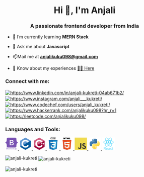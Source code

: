 <h1 align="center">Hi 👋, I'm Anjali</h1>
<h3 align="center">A passionate frontend developer from India</h3>



- 🌱 I’m currently learning **MERN Stack**

- 💬 Ask me about **Javascript**

- 📫Mail me at **anjalikuku098@gmail.com**

- 📄 Know about my experiences [👩‍💻 Here](https://drive.google.com/file/d/1J0ny7XZtpwV3faPF7sc2VM6L9wky9fOt/view?usp=sharing)

<h3 align="left">Connect with me:</h3>
<p align="left">
<a href="https://linkedin.com/in/https://www.linkedin.com/in/anjali-kukreti-04ab671b2/" target="blank"><img align="center" src="https://raw.githubusercontent.com/rahuldkjain/github-profile-readme-generator/master/src/images/icons/Social/linked-in-alt.svg" alt="https://www.linkedin.com/in/anjali-kukreti-04ab671b2/" height="30" width="40" /></a>
<a href="https://instagram.com/https://www.instagram.com/anjali___kukreti/" target="blank"><img align="center" src="https://raw.githubusercontent.com/rahuldkjain/github-profile-readme-generator/master/src/images/icons/Social/instagram.svg" alt="https://www.instagram.com/anjali___kukreti/" height="30" width="40" /></a>
<a href="https://www.codechef.com/users/https://www.codechef.com/users/anjali_kukreti/" target="blank"><img align="center" src="https://cdn.jsdelivr.net/npm/simple-icons@3.1.0/icons/codechef.svg" alt="https://www.codechef.com/users/anjali_kukreti/" height="30" width="40" /></a>
<a href="https://www.hackerrank.com/https://www.hackerrank.com/anjalikuku098?hr_r=1" target="blank"><img align="center" src="https://raw.githubusercontent.com/rahuldkjain/github-profile-readme-generator/master/src/images/icons/Social/hackerrank.svg" alt="https://www.hackerrank.com/anjalikuku098?hr_r=1" height="30" width="40" /></a>
<a href="https://www.leetcode.com/https://leetcode.com/anjalikuku098/" target="blank"><img align="center" src="https://raw.githubusercontent.com/rahuldkjain/github-profile-readme-generator/master/src/images/icons/Social/leet-code.svg" alt="https://leetcode.com/anjalikuku098/" height="30" width="40" /></a>
</p>

<h3 align="left">Languages and Tools:</h3>
<p align="left"> <a href="https://getbootstrap.com" target="_blank" rel="noreferrer"> <img src="https://raw.githubusercontent.com/devicons/devicon/master/icons/bootstrap/bootstrap-plain-wordmark.svg" alt="bootstrap" width="40" height="40"/> </a> <a href="https://www.cprogramming.com/" target="_blank" rel="noreferrer"> <img src="https://raw.githubusercontent.com/devicons/devicon/master/icons/c/c-original.svg" alt="c" width="40" height="40"/> </a> <a href="https://www.w3schools.com/cpp/" target="_blank" rel="noreferrer"> <img src="https://raw.githubusercontent.com/devicons/devicon/master/icons/cplusplus/cplusplus-original.svg" alt="cplusplus" width="40" height="40"/> </a> <a href="https://www.w3schools.com/css/" target="_blank" rel="noreferrer"> <img src="https://raw.githubusercontent.com/devicons/devicon/master/icons/css3/css3-original-wordmark.svg" alt="css3" width="40" height="40"/> </a> <a href="https://www.w3.org/html/" target="_blank" rel="noreferrer"> <img src="https://raw.githubusercontent.com/devicons/devicon/master/icons/html5/html5-original-wordmark.svg" alt="html5" width="40" height="40"/> </a> <a href="https://developer.mozilla.org/en-US/docs/Web/JavaScript" target="_blank" rel="noreferrer"> <img src="https://raw.githubusercontent.com/devicons/devicon/master/icons/javascript/javascript-original.svg" alt="javascript" width="40" height="40"/> </a> <a href="https://www.python.org" target="_blank" rel="noreferrer"> <img src="https://raw.githubusercontent.com/devicons/devicon/master/icons/python/python-original.svg" alt="python" width="40" height="40"/> </a> <a href="https://reactjs.org/" target="_blank" rel="noreferrer"> <img src="https://raw.githubusercontent.com/devicons/devicon/master/icons/react/react-original-wordmark.svg" alt="react" width="40" height="40"/> </a> </p>

<p><img align="left" src="https://github-readme-stats.vercel.app/api/top-langs?username=anjali-kukreti&show_icons=true&locale=en&layout=compact" alt="anjali-kukreti" /></p>

<p>&nbsp;<img align="center" src="https://github-readme-stats.vercel.app/api?username=anjali-kukreti&show_icons=true&locale=en" alt="anjali-kukreti" /></p>

<p><img align="center" src="https://github-readme-streak-stats.herokuapp.com/?user=anjali-kukreti&" alt="anjali-kukreti" /></p>


